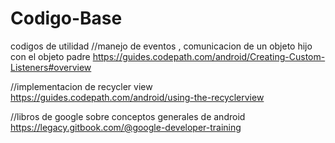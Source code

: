 # Codigo-Base
codigos de utilidad 
//manejo de eventos , comunicacion de un objeto hijo con el objeto padre 
https://guides.codepath.com/android/Creating-Custom-Listeners#overview

//implementacion de recycler view 
https://guides.codepath.com/android/using-the-recyclerview

//libros de google sobre conceptos generales de android 
https://legacy.gitbook.com/@google-developer-training


